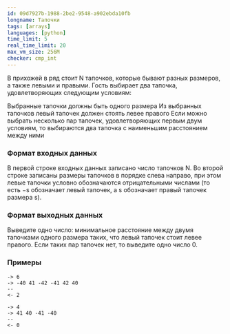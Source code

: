 ```yaml
---
id: 09d7927b-1988-2be2-9548-a902ebda10fb
longname: Тапочки
tags: [arrays]
languages: [python]
time_limit: 5
real_time_limit: 20
max_vm_size: 256M
checker: cmp_int
---
```


В прихожей в ряд стоит N тапочков, которые бывают разных размеров, а также левыми и правыми. Гость выбирает два тапочка, удовлетворяющих следующим условиям:

Выбранные тапочки должны быть одного размера
Из выбранных тапочков левый тапочек должен стоять левее правого
Если можно выбрать несколько пар тапочек, удовлетворяющих первым двум условиям, то выбираются два тапочка с наименьшим расстоянием между ними

### Формат входных данных

В первой строке входных данных записано число тапочков N. Во второй строке записаны размеры тапочков в порядке слева направо, при этом левые тапочки условно обозначаются отрицательными числами (то есть −s обозначает левый тапочек, а s обозначает правый тапочек размера s).


### Формат выходных данных

Выведите одно число: минимальное расстояние между двумя тапочками одного размера таких, что левый тапочек стоит левее правого. Если таких пар тапочек нет, то выведите одно число 0.

### Примеры

```
-> 6
-> -40 41 -42 -41 42 40
--
<- 2
```

```
-> 4
-> 41 40 -41 -40 
--
<- 0
```
